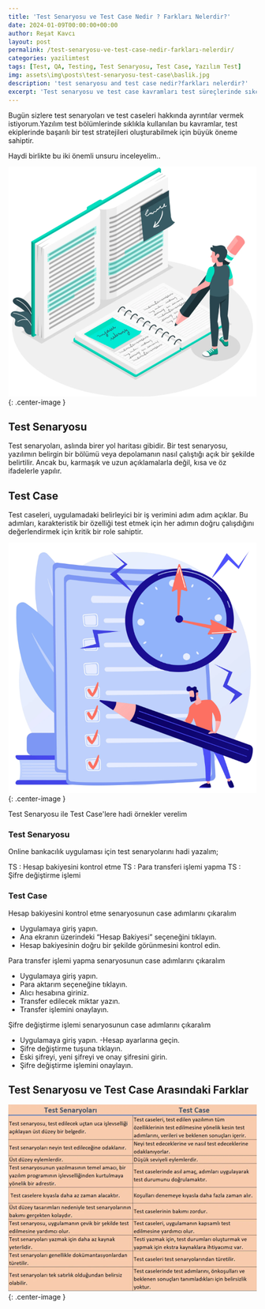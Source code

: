 ```yaml
---
title: 'Test Senaryosu ve Test Case Nedir ? Farkları Nelerdir?'
date: 2024-01-09T00:00:00+00:00
author: Reşat Kavcı
layout: post
permalink: /test-senaryosu-ve-test-case-nedir-farkları-nelerdir/
categories: yazilimtest
tags: [Test, QA, Testing, Test Senaryosu, Test Case, Yazılım Test]
img: assets\img\posts\test-senaryosu-test-case\baslik.jpg
description: 'test senaryosu and test case nedir?farkları nelerdir?'
excerpt: 'Test senaryosu ve test case kavramları test süreçlerinde sıkça karıştırılan terimlerdir. Bu yazımda bu iki kavramın ne olduğunu ve aralarındaki farkları detaylı olarak açıklayacağım.'
---
```


Bugün sizlere test senaryoları ve test caseleri hakkında ayrıntılar vermek istiyorum.Yazılım test bölümlerinde sıklıkla kullanılan bu kavramlar, test ekiplerinde başarılı bir test stratejileri oluşturabilmek için büyük öneme sahiptir.

Haydi birlikte bu iki önemli unsuru inceleyelim..

![Picture description](assets\img\posts\test-senaryosu-test-case\baslik.jpg){: .center-image }


## Test Senaryosu

Test senaryoları, aslında birer yol haritası gibidir. Bir test senaryosu, yazılımın belirgin bir bölümü veya depolamanın nasıl çalıştığı açık bir şekilde belirtilir. Ancak bu, karmaşık ve uzun açıklamalarla değil, kısa ve öz ifadelerle yapılır.

## Test Case

Test caseleri, uygulamadaki belirleyici bir iş verimini adım adım açıklar. Bu adımları, karakteristik bir özelliği test etmek için her adımın doğru çalışdığını değerlendirmek için kritik bir role sahiptir.

![Picture description](assets\img\posts\test-senaryosu-test-case\test-case.jpg){: .center-image }

Test Senaryosu ile Test Case'lere hadi örnekler verelim

### Test Senaryosu

Online bankacılık uygulaması için test senaryolarını hadi yazalım;

TS : Hesap bakiyesini kontrol etme
TS : Para transferi işlemi yapma
TS : Şifre değiştirme işlemi

### Test Case

Hesap bakiyesini kontrol etme senaryosunun case adımlarını çıkaralım

- Uygulamaya giriş yapın.
-  Ana ekranın üzerindeki “Hesap Bakiyesi” seçeneğini tıklayın.
- Hesap bakiyesinin doğru bir şekilde görünmesini kontrol edin.

Para transfer işlemi yapma senaryosunun case adımlarını çıkaralım

- Uygulamaya giriş yapın.
- Para aktarım seçeneğine tıklayın.
- Alıcı hesabına giriniz.
- Transfer edilecek miktar yazın.
- Transfer işlemini onaylayın.

Şifre değiştirme işlemi senaryosunun case adımlarını çıkaralım

- Uygulamaya giriş yapın.
-Hesap ayarlarına geçin.
- Şifre değiştirme tuşuna tıklayın.
- Eski şifreyi, yeni şifreyi ve onay şifresini girin.
- Şifre değiştirme işlemini onaylayın.

## Test Senaryosu ve Test Case Arasındaki Farklar

![Picture description](assets\img\posts\test-senaryosu-test-case\test-senaryo-ve-test-case-farklari.jpg){: .center-image }
